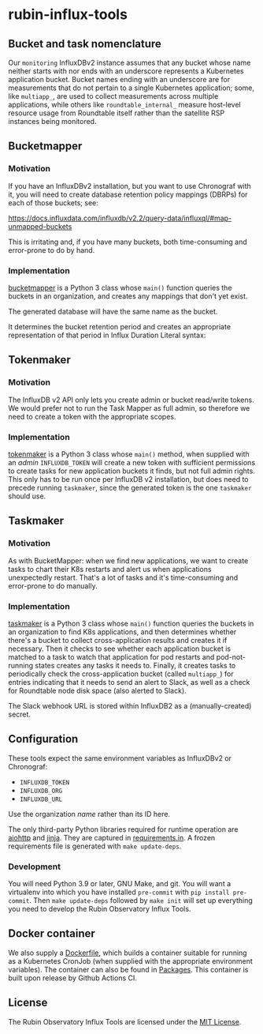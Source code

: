 # rubin-influx-tools

## Bucket and task nomenclature

Our `monitoring` InfluxDBv2 instance assumes that any bucket whose name
neither starts with nor ends with an underscore represents a Kubernetes
application bucket.  Bucket names ending with an underscore are for
measurements that do not pertain to a single Kubernetes application;
some, like `multiapp_`, are used to collect measurements across multiple
applications, while others like `roundtable_internal_` measure
host-level resource usage from Roundtable itself rather than the
satellite RSP instances being monitored.

## Bucketmapper

### Motivation

If you have an InfluxDBv2 installation, but you want to use Chronograf
with it, you will need to create database retention policy mappings
(DBRPs) for each of those buckets; see:

https://docs.influxdata.com/influxdb/v2.2/query-data/influxql/#map-unmapped-buckets

This is irritating and, if you have many buckets, both time-consuming
and error-prone to do by hand.

### Implementation

[bucketmapper](./src/rubin_influx_tools/bucketmapper.py) is a Python 3
class whose `main()` function queries the buckets in an organization,
and creates any mappings that don't yet exist.

The generated database will have the same name as the bucket.

It determines the bucket retention period and creates an appropriate
representation of that period in Influx Duration Literal syntax:

## Tokenmaker

### Motivation

The InfluxDB v2 API only lets you create admin or bucket read/write
tokens.  We would prefer not to run the Task Mapper as full admin, so
therefore we need to create a token with the appropriate scopes.

### Implementation

[tokenmaker](./src/rubin_influx_tools/tokenmaker.py) is a Python 3 class
whose `main()` method, when supplied with an *admin* `INFLUXDB_TOKEN`
will create a new token with sufficient permissions to create tasks for
new application buckets it finds, but not full admin rights.  This only
has to be run once per InfluxDB v2 installation, but does need to
precede running `taskmaker`, since the generated token is the one
`taskmaker` should use.

## Taskmaker

### Motivation

As with BucketMapper: when we find new applications, we want to create
tasks to chart their K8s restarts and alert us when applications
unexpectedly restart.  That's a lot of tasks and it's time-consuming and
error-prone to do manually.

### Implementation

[taskmaker](./src/rubin_influx_tools/taskmaker.py) is a Python 3 class
whose `main()` function queries the buckets in an organization to find
K8s applications, and then determines whether there's a bucket to collect
cross-application results and creates it if necessary.  Then it checks
to see whether each application bucket is matched to a task to watch
that application for pod restarts and pod-not-running states creates any
tasks it needs to.  Finally, it creates tasks to periodically check the
cross-application bucket (called `multiapp_`) for entries indicating
that it needs to send an alert to Slack, as well as a check for
Roundtable node disk space (also alerted to Slack).

The Slack webhook URL is stored within InfluxDB2 as a (manually-created)
secret.

## Configuration

These tools expect the same environment variables as InfluxDBv2 or Chronograf:

- `INFLUXDB_TOKEN`
- `INFLUXDB_ORG`
- `INFLUXDB_URL`

Use the organization _name_ rather than its ID here.

The only third-party Python libraries required for runtime operation are
[aiohttp](https://docs.aiohttp.org/en/stable/) and
[jinja](https://jinja.palletsprojects.com/en/3.1.x/).  They are captured
in [requirements.in](requirements/requirements.in).  A frozen
requirements file is generated with `make update-deps`.

### Development

You will need Python 3.9 or later, GNU Make, and git.  You will want a
virtualenv into which you have installed `pre-commit` with `pip install
pre-commit`.  Then `make update-deps` followed by `make init` will set
up everything you need to develop the Rubin Observatory Influx Tools.

## Docker container

We also supply a [Dockerfile](./Dockerfile), which builds a container
suitable for running as a Kubernetes CronJob (when supplied with the
appropriate environment variables).  The container can also be found in
[Packages](./pkgs/container/influx-restart-mapper).  This container is
built upon release by Github Actions CI.

## License

The Rubin Observatory Influx Tools are licensed under the
[MIT License](./LICENSE).
